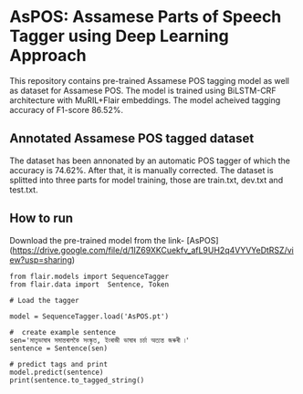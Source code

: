 # AsPOS: Assamese Parts of Speech Tagger using Deep Learning Approach

This repository contains pre-trained Assamese POS tagging model as well as dataset for Assamese POS. The model is trained using BiLSTM-CRF architecture with MuRIL+Flair embeddings. The model acheived tagging accuracy of F1-score 86.52%.

## Annotated Assamese POS tagged dataset 

The dataset has been annonated by an automatic POS tagger of which the accuracy is 74.62%. After that, it is manually corrected. The dataset is splitted into three parts for model training, those are train.txt, dev.txt and test.txt.

## How to run

Download the pre-trained model from the link- [AsPOS] (https://drive.google.com/file/d/1IZ69XKCuekfv_afL9UH2q4VYVYeDtRSZ/view?usp=sharing)

```
from flair.models import SequenceTagger
from flair.data import  Sentence, Token

# Load the tagger

model = SequenceTagger.load('AsPOS.pt')

#  create example sentence
sen='মাতৃভাষাৰ সমান্তৰালকৈ সংস্কৃত, ইংৰাজী ভাষাৰ চৰ্চা অত্যন্ত জৰুৰী ৷'
sentence = Sentence(sen)

# predict tags and print
model.predict(sentence)
print(sentence.to_tagged_string()
